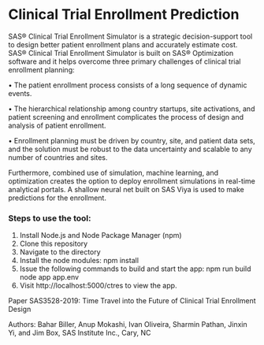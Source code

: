 # Clinical Trial Enrollment Prediction

SAS® Clinical Trial Enrollment Simulator is a strategic decision-support tool to design better patient enrollment plans and accurately estimate cost. SAS® Clinical Trial Enrollment Simulator is built on SAS® Optimization software and it helps overcome three primary challenges of clinical trial enrollment planning:


•	The patient enrollment process consists of a long sequence of dynamic events.


•	The hierarchical relationship among country startups, site activations, and patient screening and enrollment complicates the process of design and analysis of patient enrollment.


•	Enrollment planning must be driven by country, site, and patient data sets, and the solution must be robust to the data uncertainty and scalable to any number of countries and sites. 

Furthermore, combined use of simulation, machine learning, and optimization creates the option to deploy enrollment simulations in real-time analytical portals. A shallow neural net built on SAS Viya is used to make predictions for the enrollment.

### Steps to use the tool:
1.	Install Node.js and Node Package Manager (npm)
2.	Clone this repository
3.	Navigate to the directory 
4.	Install the node modules: 
npm install
5.	Issue the following commands to build and start the app:
npm run build
node app app.env
6.	Visit http://localhost:5000/ctres to view the app.



Paper SAS3528-2019:
Time Travel into the Future of Clinical Trial Enrollment Design

Authors: Bahar Biller, Anup Mokashi, Ivan Oliveira, Sharmin Pathan, Jinxin Yi, and Jim Box, SAS Institute Inc., Cary, NC
